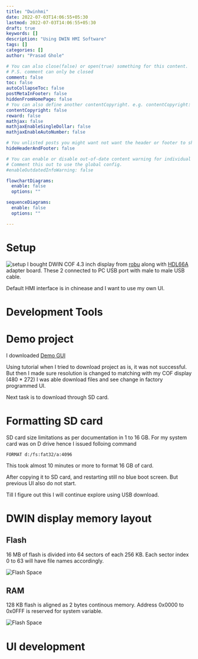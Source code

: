 ```yaml
---
title: "Dwinhmi"
date: 2022-07-03T14:06:55+05:30
lastmod: 2022-07-03T14:06:55+05:30
draft: true
keywords: []
description: "Using DWIN HMI Software"
tags: []
categories: []
author: "Prasad Ghole"

# You can also close(false) or open(true) something for this content.
# P.S. comment can only be closed
comment: false
toc: false
autoCollapseToc: false
postMetaInFooter: false
hiddenFromHomePage: false
# You can also define another contentCopyright. e.g. contentCopyright: "This is another copyright."
contentCopyright: false
reward: false
mathjax: false
mathjaxEnableSingleDollar: false
mathjaxEnableAutoNumber: false

# You unlisted posts you might want not want the header or footer to show
hideHeaderAndFooter: false

# You can enable or disable out-of-date content warning for individual post.
# Comment this out to use the global config.
#enableOutdatedInfoWarning: false

flowchartDiagrams:
  enable: false
  options: ""

sequenceDiagrams: 
  enable: false
  options: ""

---
```


<!--more-->

# Setup

![setup](/images/post/dwinsetup.jpeg)
I bought DWIN COF 4.3 inch display from [robu](https://robu.in/product/dwin-tn-resistive-touch-4-3-inch-cof-display/) along with [HDL66A](https://robu.in/product/debugging-hdl662s-adapter-board/) adapter board. These 2 connected to PC USB port with male to male USB cable.

Default HMI interface is in chinease and I want to use my own UI.

# Development Tools

# Demo project
I downloaded [Demo GUI](https://www.electroniclinic.com/dmg80480c043_02wtc-touch-screen-getting-started-tutorial/)

Using tutorial when I tried to download project as is, it was not successful. But then I made sure resolution
is changed to matching with my COF display (480 * 272) I was able download files and see change in factory 
programmed UI.

Next task is to download through SD card.

# Formatting SD card
SD card size limitations as per documentation in 1 to 16 GB. For my system
card was on D drive hence I issued folloing command

```
FORMAT d:/fs:fat32/a:4096 
```

This took almost 10 minutes or more to format 16 GB of card.

After copying it to SD card, and restarting still no blue boot screen. 
But previous UI also do not start.

Till I figure out this I will continue explore using USB download.

# DWIN display memory layout

## Flash
16 MB of flash is divided into 64 sectors of each 256 KB. 
Each sector index 0 to 63 will have file names accordingly.

![Flash Space](/images/post/dwin_flashspace.PNG)

## RAM
128 KB flash is aligned as 2 bytes continous memory.
Address 0x0000 to 0x0FFF is reserved for system variable.

![Flash Space](/images/post/dwin_ramspace.PNG)

# UI development


